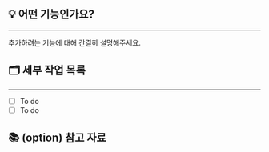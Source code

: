 ## 💡 어떤 기능인가요?

---
추가하려는 기능에 대해 간결히 설명해주세요.

## 🗂️ 세부 작업 목록

---

- [ ] To do 
- [ ] To do

## 📚 (option) 참고 자료